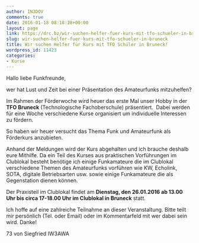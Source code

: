 ```yaml
---
author: IN3DOV
comments: true
date: 2016-01-18 08:18:28+00:00
layout: page
link: https://drc.bz/wir-suchen-helfer-fuer-kurs-mit-tfo-schueler-in-bruneck/
slug: wir-suchen-helfer-fuer-kurs-mit-tfo-schueler-in-bruneck
title: Wir suchen Helfer für Kurs mit TFO Schüler in Bruneck!
wordpress_id: 11423
categories:
- Kurse
---
```


Hallo liebe Funkfreunde,




wer hat Lust und Zeit bei einer Präsentation des Amateurfunks mitzuhelfen?




Im Rahmen der Förderwoche wird heuer das erste Mal unser Hobby in der **TFO Bruneck** (Technologische Fachoberschule) präsentiert.  Dabei werden für eine Woche verschiedene Kurse organisiert um individuelle Interessen zu fördern.




So haben wir heuer versucht das Thema Funk und Amateurfunk als Förderkurs anzubieten.




Anhand der Meldungen wird der Kurs abgehalten und ich brauche deshalb eure Mithilfe. Da ein Teil des Kurses aus praktischen Vorführungen im Clublokal besteht benötige ich einige Funkamateure die im Clublokal verschiedene Themen des Amateurfunks vorführen wie KW, Echolink, SOTA, digitale Betriebsarten usw. sowie einige Funkamateure die als Gegenstation dienen können.




Der Praxisteil im Clublokal findet am **Dienstag, den 26.01.2016 ab 13.00 Uhr bis circa 17-18.00 Uhr im Clublokal in Bruneck** statt.




Ich hoffe auf eine zahlreiche Teilnahme an dieser Veranstaltung. Bitte teilt mir persönlich (Tel. oder Email) oder im Kommentarfeld mit wer dabei sein wird. Danke!




73 von Siegfried IW3AWA



